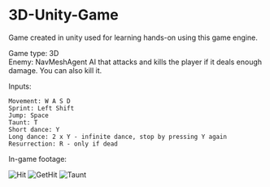 # 3D-Unity-Game
Game created in unity used for learning hands-on using this game engine.

Game type: 3D<br>
Enemy: NavMeshAgent AI that attacks and kills the player if it deals enough damage. You can also kill it.

Inputs:
```
Movement: W A S D
Sprint: Left Shift
Jump: Space
Taunt: T
Short dance: Y
Long dance: 2 x Y - infinite dance, stop by pressing Y again
Resurrection: R - only if dead
```

In-game footage:

![Hit](https://user-images.githubusercontent.com/74200190/128734621-a0d8b659-794a-456b-a2d1-675f3392c318.png)
![GetHit](https://user-images.githubusercontent.com/74200190/128734631-fdd5cea9-92c2-441a-bc70-24a2dc19785b.png)
![Taunt](https://user-images.githubusercontent.com/74200190/128734652-abd9bfc5-1fc8-4600-9c99-f1e873f560a0.png)

